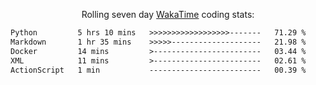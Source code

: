 <p align="center">Rolling seven day <a href='https://wakatime.com/'> WakaTime</a> coding stats:</p>
<!--START_SECTION:waka-->

```txt
Python         5 hrs 10 mins   >>>>>>>>>>>>>>>>>>-------   71.29 %
Markdown       1 hr 35 mins    >>>>>--------------------   21.98 %
Docker         14 mins         >------------------------   03.44 %
XML            11 mins         >------------------------   02.61 %
ActionScript   1 min           -------------------------   00.39 %
```

<!--END_SECTION:waka-->
